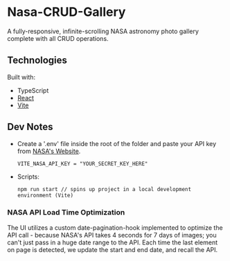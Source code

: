 # Nasa-CRUD-Gallery

A fully-responsive, infinite-scrolling NASA astronomy photo gallery complete with all CRUD operations.

## Technologies

Built with:

- TypeScript
- [React](https://react.dev/)
- [Vite](https://vitejs.dev/)

## Dev Notes

- Create a '.env' file inside the root of the folder and paste your API key from [NASA's Website](https://api.nasa.gov/).

  ```
  VITE_NASA_API_KEY = "YOUR_SECRET_KEY_HERE"
  ```

- Scripts:

  ```
  npm run start // spins up project in a local development environment (Vite)
  ```

### NASA API Load Time Optimization

The UI utilizes a custom date-pagination-hook implemented to optimize the API call - because NASA's API takes 4 seconds for 7 days of images; you can't just pass in a huge date range to the API. Each time the last element on page is detected, we update the start and end date, and recall the API.
